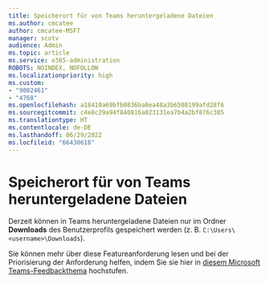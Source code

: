 ```yaml
---
title: Speicherort für von Teams heruntergeladene Dateien
ms.author: cmcatee
author: cmcatee-MSFT
manager: scotv
audience: Admin
ms.topic: article
ms.service: o365-administration
ROBOTS: NOINDEX, NOFOLLOW
ms.localizationpriority: high
ms.custom:
- "9002461"
- "4768"
ms.openlocfilehash: a18410a69bfb0836ba8ea48a3b6508199afd28f6
ms.sourcegitcommit: c4e8c29a94f840816a023131ea7b4a2bf876c305
ms.translationtype: HT
ms.contentlocale: de-DE
ms.lasthandoff: 06/29/2022
ms.locfileid: "66430618"
---
```

# <a name="save-location-for-files-downloaded-from-teams"></a>Speicherort für von Teams heruntergeladene Dateien

Derzeit können in Teams heruntergeladene Dateien nur im Ordner **Downloads** des Benutzerprofils gespeichert werden (z. B. `C:\Users\<username>\Downloads`).

Sie können mehr über diese Featureanforderung lesen und bei der Priorisierung der Anforderung helfen, indem Sie sie hier in [diesem Microsoft Teams-Feedbackthema](https://feedbackportal.microsoft.com/feedback/idea/4afcdafc-262e-ec11-b6e6-00224827bbc2) hochstufen.
